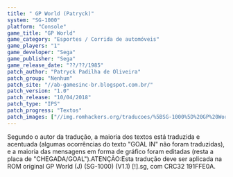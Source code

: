 ```yaml
---
title: " GP World (Patryck)"
system: "SG-1000"
platform: "Console"
game_title: "GP World"
game_category: "Esportes / Corrida de automóveis"
game_players: "1"
game_developer: "Sega"
game_publisher: "Sega"
game_release_date: "??/??/1985"
patch_author: "Patryck Padilha de Oliveira"
patch_group: "Nenhum"
patch_site: "//ab-gamesinc-br.blogspot.com.br/"
patch_version: "1.0"
patch_release: "10/04/2018"
patch_type: "IPS"
patch_progress: "Textos"
patch_images: ["//img.romhackers.org/traducoes/%5BSG-1000%5D%20GP%20World%20-%20Patryck%20-%201.png","//img.romhackers.org/traducoes/%5BSG-1000%5D%20GP%20World%20-%20Patryck%20-%202.png","//img.romhackers.org/traducoes/%5BSG-1000%5D%20GP%20World%20-%20Patryck%20-%203.png"]
---
```

Segundo o autor da tradução, a maioria dos textos está traduzida e acentuada (algumas ocorrências do texto "GOAL IN" não foram traduzidas), e a maioria das mensagens em forma de gráfico foram editadas (resta a placa de "CHEGADA/GOAL").ATENÇÃO:Esta tradução deve ser aplicada na ROM original GP World (J) (SG-1000) (V1.1) [!].sg, com CRC32 191FFE0A.